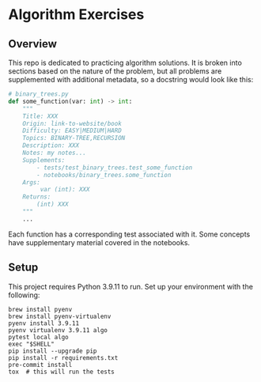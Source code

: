 # Algorithm Exercises


## Overview

This repo is dedicated to practicing algorithm solutions. It is broken into sections based on the nature of the problem, but all problems are supplemented with additional metadata, so a docstring would look like this:

```python
# binary_trees.py
def some_function(var: int) -> int:
    """
    Title: XXX
    Origin: link-to-website/book
    Difficulty: EASY|MEDIUM|HARD
    Topics: BINARY-TREE,RECURSION
    Description: XXX
    Notes: my notes...
    Supplements:
        - tests/test_binary_trees.test_some_function
        - notebooks/binary_trees.some_function
    Args:
         var (int): XXX
    Returns:
        (int) XXX
    """
    ...
```

Each function has a corresponding test associated with it. Some concepts have supplementary material covered in the notebooks.

## Setup

This project requires Python 3.9.11 to run. Set up your environment with the following:

```shell
brew install pyenv
brew install pyenv-virtualenv
pyenv install 3.9.11
pyenv virtualenv 3.9.11 algo
pytest local algo
exec "$SHELL"
pip install --upgrade pip
pip install -r requirements.txt
pre-commit install
tox  # this will run the tests
```
